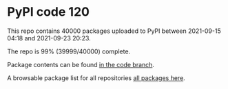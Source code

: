 # PyPI code 120

This repo contains 40000 packages uploaded to PyPI between 
2021-09-15 04:18 and 2021-09-23 20:23.

The repo is 99% (39999/40000) complete.

Package contents can be found [in the code branch](https://github.com/pypi-data/pypi-mirror-120/tree/code/packages).

A browsable package list for all repositories [all packages here](https://pypi-data.github.io/website/repositories/pypi-mirror-120).


